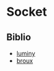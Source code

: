 # Socket

## Biblio

- [luminy](http://jean-luc.massat.perso.luminy.univ-amu.fr/ens/docs/socket.html)
- [broux](https://broux.developpez.com/articles/c/sockets/)
